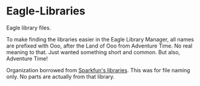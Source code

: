 # Eagle-Libraries
Eagle library files.

To make finding the libraries easier in the Eagle Library Manager, all names
are prefixed with Ooo, after the Land of Ooo from Adventure Time. No real
meaning to that. Just wanted something short and common. But also,
Adventure Time!

Organization borrowed from [Sparkfun's libraries](https://github.com/sparkfun/SparkFun-Eagle-Libraries).
This was for file naming only. No parts are actually from that library.
